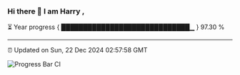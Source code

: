 ### Hi there 👋 I am Harry , 

⏳ Year progress { █████████████████████████████▁ } 97.30 %

---

⏰ Updated on Sun, 22 Dec 2024 02:57:58 GMT

![Progress Bar CI](https://github.com/duykhang68/duykhang68/workflows/Progress%20Bar%20CI/badge.svg)
